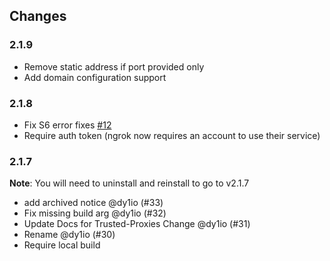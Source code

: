## Changes

### 2.1.9

- Remove static address if port provided only
- Add domain configuration support

### 2.1.8

- Fix S6 error fixes [#12](https://github.com/dy1io/hassio-addons/issues/12)
- Require auth token (ngrok now requires an account to use their service)


### 2.1.7

**Note**: You will need to uninstall and reinstall to go to v2.1.7

- add archived notice @dy1io (#33)
- Fix missing build arg @dy1io (#32)
- Update Docs for Trusted-Proxies Change @dy1io (#31)
- Rename @dy1io (#30)
- Require local build
